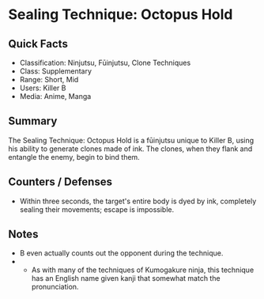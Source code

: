 # Sealing Technique: Octopus Hold

## Quick Facts
- Classification: Ninjutsu, Fūinjutsu, Clone Techniques
- Class: Supplementary
- Range: Short, Mid
- Users: Killer B
- Media: Anime, Manga

## Summary
The Sealing Technique: Octopus Hold is a fūinjutsu unique to Killer B, using his ability to generate clones made of ink. The clones, when they flank and entangle the enemy, begin to bind them.

## Counters / Defenses
- Within three seconds, the target's entire body is dyed by ink, completely sealing their movements; escape is impossible.

## Notes
- B even actually counts out the opponent during the technique.
- * As with many of the techniques of Kumogakure ninja, this technique has an English name given kanji that somewhat match the pronunciation.
